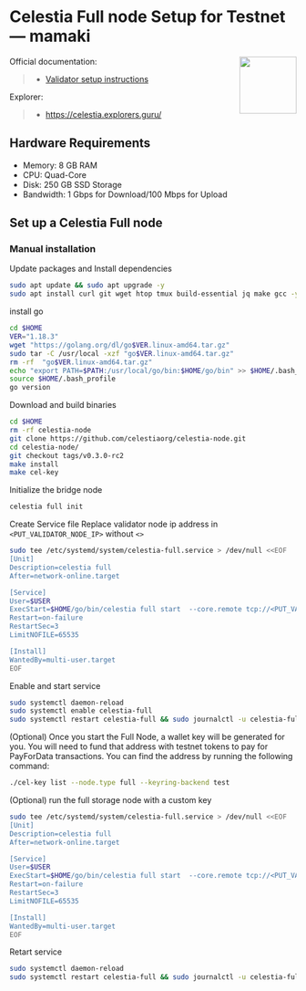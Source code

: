 <div>
<h1 align="left" style="display: flex;"> Celestia Full node Setup for Testnet — mamaki</h1>
<img src="https://github.com/marutyan/patterns/blob/main/logos/celestia.png"  style="float: right;" width="100" height="100"></img>
</div>

Official documentation:
>- [Validator setup instructions](https://docs.celestia.org/nodes/overview/)

Explorer:
>-  https://celestia.explorers.guru/


## Hardware Requirements
 - Memory: 8 GB RAM
 - CPU: Quad-Core
 - Disk: 250 GB SSD Storage
 - Bandwidth: 1 Gbps for Download/100 Mbps for Upload

## Set up a Celestia Full node 
### Manual installation

Update packages and Install dependencies

```bash
sudo apt update && sudo apt upgrade -y
sudo apt install curl git wget htop tmux build-essential jq make gcc -y
```

install go

```bash
cd $HOME
VER="1.18.3"
wget "https://golang.org/dl/go$VER.linux-amd64.tar.gz"
sudo tar -C /usr/local -xzf "go$VER.linux-amd64.tar.gz"
rm -rf  "go$VER.linux-amd64.tar.gz"
echo "export PATH=$PATH:/usr/local/go/bin:$HOME/go/bin" >> $HOME/.bash_profile
source $HOME/.bash_profile
go version
```

Download and build binaries

```bash
cd $HOME
rm -rf celestia-node
git clone https://github.com/celestiaorg/celestia-node.git
cd celestia-node/
git checkout tags/v0.3.0-rc2
make install
make cel-key
```

Initialize the bridge node

```bash
celestia full init
```

Create Service file
Replace validator node ip address in `<PUT_VALIDATOR_NODE_IP>` without `<>`

```bash
sudo tee /etc/systemd/system/celestia-full.service > /dev/null <<EOF
[Unit]
Description=celestia full
After=network-online.target

[Service]
User=$USER
ExecStart=$HOME/go/bin/celestia full start  --core.remote tcp://<PUT_VALIDATOR_NODE_IP>:11657 --core.grpc tcp://<PUT_VALIDATOR_NODE_IP>:11090
Restart=on-failure
RestartSec=3
LimitNOFILE=65535

[Install]
WantedBy=multi-user.target
EOF
```

Enable and start service

```bash
sudo systemctl daemon-reload
sudo systemctl enable celestia-full
sudo systemctl restart celestia-full && sudo journalctl -u celestia-full -f
```

(Optional) Once you start the Full Node, a wallet key will be generated for you. You will need to fund that address with testnet tokens to pay for PayForData transactions. You can find the address by running the following command:

```bash
./cel-key list --node.type full --keyring-backend test
```
(Optional) run the full storage node with a custom key

```bash
sudo tee /etc/systemd/system/celestia-full.service > /dev/null <<EOF
[Unit]
Description=celestia full
After=network-online.target

[Service]
User=$USER
ExecStart=$HOME/go/bin/celestia full start  --core.remote tcp://<PUT_VALIDATOR_NODE_IP>:11657 -->  --keyring.accname <PUT_NAME_OF_GUSTOM_KEY>
Restart=on-failure
RestartSec=3
LimitNOFILE=65535

[Install]
WantedBy=multi-user.target
EOF
```
Retart service

```bash
sudo systemctl daemon-reload
sudo systemctl restart celestia-full && sudo journalctl -u celestia-full -f
```
